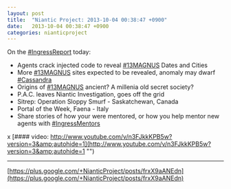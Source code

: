 ```yaml
---
layout: post
title:  "Niantic Project: 2013-10-04 00:38:47 +0900"
date:   2013-10-04 00:38:47 +0900
categories: nianticproject
---
```

On the [#IngressReport](https://plus.google.com/s/%23IngressReport "") today:

- Agents crack injected code to reveal [#13MAGNUS](https://plus.google.com/s/%2313MAGNUS "") Dates and Cities
- More [#13MAGNUS](https://plus.google.com/s/%2313MAGNUS "") sites expected to be revealed, anomaly may dwarf [#Cassandra](https://plus.google.com/s/%23Cassandra "")
- Origins of [#13MAGNUS](https://plus.google.com/s/%2313MAGNUS "") ancient? A millenia old secret society?
- P.A.C. leaves Niantic Investigation, goes off the grid
- Sitrep: Operation Sloppy Smurf - Saskatchewan, Canada
- Portal of the Week, Faena - Italy
- Share stories of how your were mentored, or how you help mentor new agents with [#IngressMentors](https://plus.google.com/s/%23IngressMentors "")

x
[#### video: http://www.youtube.com/v/n3FJkkKPB5w?version=3&amp;autohide=1](http://www.youtube.com/v/n3FJkkKPB5w?version=3&amp;autohide=1 "")
- - -
[https://plus.google.com/+NianticProject/posts/frxX9aANEdn](https://plus.google.com/+NianticProject/posts/frxX9aANEdn)
